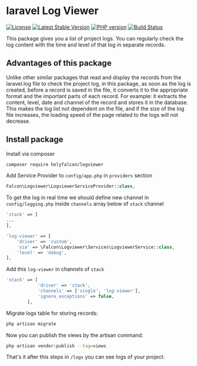 # laravel Log Viewer
[![License](https://img.shields.io/github/license/holyfalcon/laravelLogViewer)](https://github.com/holyfalcon/laravelLogViewer)
[![Latest Stable Version](https://img.shields.io/packagist/v/holyfalcon/logviewer)](https://packagist.org/packages/holyfalcon/logviewer)
[![PHP version](https://img.shields.io/packagist/dependency-v/holyfalcon/logviewer/php.svg)](https://packagist.org/packages/holyfalcon/logviewer)
[![Build Status](https://img.shields.io/github/stars/holyfalcon/laravelLogViewer)](https://github.com/holyfalcon/laravelLogViewer)

This package gives you a list of project logs. You can regularly check the log content with the time and level of that
log in separate records.

## Advantages of this package
Unlike other similar packages that read and display the records from the laravel.log file to check the project log, in this package, as soon as the log is created, before a record is saved in the file, it converts it to the appropriate format and the important parts of each record. For example: it extracts the content, level, date and channel of the record and stores it in the database.
This makes the log list not dependent on the file, and if the size of the log file increases, the loading speed of the page related to the logs will not decrease.

## Install package
Install via composer
```bash
composer require holyfalcon/logviewer
```
Add Service Provider to `config/app.php` in `providers` section
```php
Falcon\Logviewer\LogviewerServiceProvider::class,
```
To get the log in real time we should define new channel in `config/logging.php` inside `channels` array below of `stack` channel
```php
'stack' => [
...
],

'log-viewer' => [
    'driver' => 'custom',
    'via' => \Falcon\Logviewer\Services\LogviewerService::class,
    'level' => 'debug',
],
```
Add this `log-viewer` in channels of `stack`
```php
'stack' => [
            'driver' => 'stack',
            'channels' => ['single', 'log-viewer'],
            'ignore_exceptions' => false,
        ],
```
Migrate logs table for storing records:
```php
php artisan migrate
```
Now you can publish the views by the artisan command:
```bash
php artisan vendor:publish --tag=views
```

That's it after this steps in `/logs` you can see logs of your project.